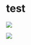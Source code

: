 # test
[![](https://travis-ci.org/Alamofire/Alamofire.svg?branch=master)](http://img.shields.io/travis/{libertyshuo}/{test}.svg)

![](https://img.shields.io/badge/{test}-{fighting}-{res}.svg)
